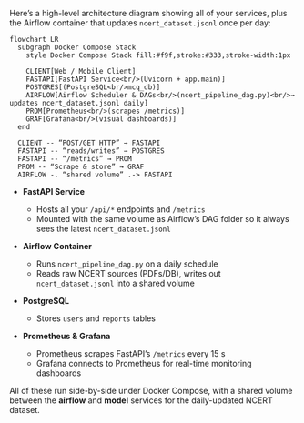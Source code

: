 Here’s a high-level architecture diagram showing all of your services, plus the Airflow container that updates `ncert_dataset.jsonl` once per day:

```mermaid
flowchart LR
  subgraph Docker Compose Stack
    style Docker Compose Stack fill:#f9f,stroke:#333,stroke-width:1px

    CLIENT[Web / Mobile Client]
    FASTAPI[FastAPI Service<br/>(Uvicorn + app.main)]
    POSTGRES[(PostgreSQL<br/>mcq_db)]
    AIRFLOW[Airflow Scheduler & DAGs<br/>(ncert_pipeline_dag.py)<br/>→ updates ncert_dataset.jsonl daily]
    PROM[Prometheus<br/>(scrapes /metrics)]
    GRAF[Grafana<br/>(visual dashboards)]
  end

  CLIENT -- “POST/GET HTTP” → FASTAPI
  FASTAPI -- “reads/writes” → POSTGRES
  FASTAPI -- “/metrics” → PROM
  PROM -- “Scrape & store” → GRAF
  AIRFLOW -. “shared volume” .-> FASTAPI
```

- **FastAPI Service**  
  - Hosts all your `/api/*` endpoints and `/metrics`  
  - Mounted with the same volume as Airflow’s DAG folder so it always sees the latest `ncert_dataset.jsonl`

- **Airflow Container**  
  - Runs `ncert_pipeline_dag.py` on a daily schedule  
  - Reads raw NCERT sources (PDFs/DB), writes out `ncert_dataset.jsonl` into a shared volume

- **PostgreSQL**  
  - Stores `users` and `reports` tables  

- **Prometheus & Grafana**  
  - Prometheus scrapes FastAPI’s `/metrics` every 15 s  
  - Grafana connects to Prometheus for real-time monitoring dashboards  

All of these run side-by-side under Docker Compose, with a shared volume between the **airflow** and **model** services for the daily-updated NCERT dataset.